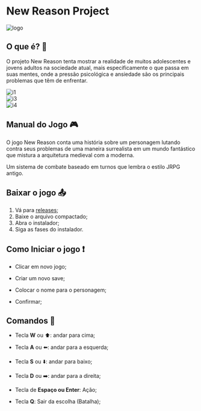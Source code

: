 # New Reason Project
![logo](https://user-images.githubusercontent.com/73722088/172471163-53e69b4b-7281-4a95-a65b-a5683741b8e7.png)
## O que é? 🤔
O projeto New Reason tenta mostrar a realidade de muitos adolescentes e jovens adultos na sociedade atual, 
mais especificamente o que passa em suas mentes, onde a pressão psicológica e ansiedade são os principais 
problemas que têm de enfrentar.

![i1](https://user-images.githubusercontent.com/73722088/172470917-0f6dfde7-f26d-4efa-b7df-f242f6ba2d4f.png) <br>
![i3](https://user-images.githubusercontent.com/73722088/172471005-0d95e1db-4976-4308-ba19-e3a1454791e7.png) <br>
![i4](https://user-images.githubusercontent.com/73722088/172471049-b1a0f3f5-89e8-47d6-b239-8a4ddff8f476.png) <br>

## Manual do Jogo 🎮

O jogo New Reason conta uma história sobre um personagem lutando contra seus problemas de uma maneira surrealista em um mundo fantástico
que mistura a arquitetura medieval com a moderna.

Um sistema de combate baseado em turnos que lembra o estilo JRPG antigo.

## Baixar o jogo 📤
1. Vá para <a href="https://github.com/doT-corp/DownloadNewReason/releases/tag/Demo">releases</a>;
2. Baixe o arquivo compactado;
3. Abra o instalador;
4. Siga as fases do instalador.

## Como Iniciar o jogo ❗

* Clicar em novo jogo;

* Criar um novo save;

* Colocar o nome para o personagem;

* Confirmar;

## Comandos 🎲

* Tecla **W** ou ⬆️: andar para cima;

* Tecla **A** ou ⬅️: andar para a esquerda;

* Tecla **S** ou ⬇️: andar para baixo;

* Tecla **D** ou ➡️: andar para a direita;

* Tecla de **Espaço ou Enter**: Ação;

* Tecla **Q**: Sair da escolha (Batalha);
